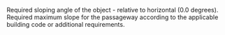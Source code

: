 ﻿Required sloping angle of the object  - relative to horizontal (0.0 degrees).
Required maximum slope for the passageway according to the applicable building code or additional requirements.
